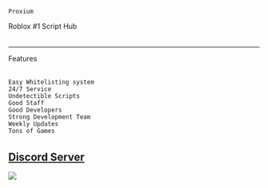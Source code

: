     Proxium
Roblox #1 Script Hub

######

---------------------
Features
######

    Easy Whitelisting system
    24/7 Service
    Undetectible Scripts
    Good Staff
    Good Developers
    Strong Development Team
    Weekly Updates
    Tons of Games

######


## [Discord Server](https://discord.gg/gvaCFaYTsT)
<a href="https://discord.gg/gvaCFaYTsT"><img src="https://cdn.discordapp.com/attachments/899835007487606844/958044593079857172/image_42.png"></a>
